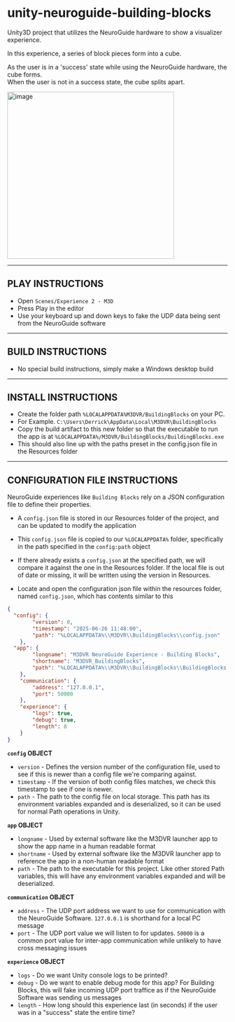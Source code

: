 # unity-neuroguide-building-blocks
Unity3D project that utilizes the NeuroGuide hardware to show a visualizer experience.  

In this experience, a series of block pieces form into a cube.  

As the user is in a 'success' state while using the NeuroGuide hardware, the cube forms.  
When the user is not in a success state, the cube splits apart.  

<img width="381" alt="image" src="https://github.com/user-attachments/assets/74f415f8-403f-4098-aeff-bcc1864b2acc" />

---

## PLAY INSTRUCTIONS

- Open `Scenes/Experience 2 - M3D`
- Press Play in the editor
- Use your keyboard up and down keys to fake the UDP data being sent from the NeuroGuide software

---  

## BUILD INSTRUCTIONS

- No special build instructions, simply make a Windows desktop build

---  

## INSTALL INSTRUCTIONS

- Create the folder path `%LOCALAPPDATA%M3DVR/BuildingBlocks` on your PC.
- For Example. `C:\Users\Derrick\AppData\Local\M3DVR\BuildingBlocks`
- Copy the build artifact to this new folder so that the executable to run the app is at `%LOCALAPPDATA%/M3DVR/BuildingBlocks/BuildingBlocks.exe`
- This should also line up with the paths preset in the config.json file in the Resources folder

---  

## CONFIGURATION FILE INSTRUCTIONS

NeuroGuide experiences like `Building Blocks` rely on a JSON configuration file to define their properties.  

- A `config.json` file is stored in our Resources folder of the project, and can be updated to modify the application  
- This `config.json` file is copied to our `%LOCALAPPDATA%` folder, specifically in the path specified in the `config:path` object  
- If there already exists a `config.json` at the specified path, we will compare it against the one in the Resources folder. If the local file is out of date or missing, it will be written using the version in Resources.

- Locate and open the configuration json file within the resources folder, named `config.json`, which has contents similar to this
```json
{
  "config": {
		"version": 0,
		"timestamp": "2025-06-26 11:48:00",
		"path": "%LOCALAPPDATA%\\M3DVR\\BuildingBlocks\\config.json"
	},
  "app": {
		"longname": "M3DVR NeuroGuide Experience - Building Blocks",
		"shortname": "M3DVR_BuildingBlocks",
		"path": "%LOCALAPPDATA%\\M3DVR\\BuildingBlocks\\BuildingBlocks.exe"
	},
	"communication": {
		"address": "127.0.0.1",
		"port": 50000
	},
	"experience": {
		"logs": true,
		"debug": true,
		"length": 8
	}
}
```
  
<b>`config` OBJECT  </b>
- `version` - Defines the version number of the configuration file, used to see if this is newer than a config file we're comparing against.  
- `timestamp` - If the version of both config files matches, we check this timestamp to see if one is newer.  
- `path` - The path to the config file on local storage. This path has its environment variables expanded and is deserialized, so it can be used for normal Path operations in Unity.  
  
<b>`app` OBJECT  </b>
- `longname` - Used by external software like the M3DVR launcher app to show the app name in a human readable format  
- `shortname` - Used by external software like the M3DVR launcher app to reference the app in a non-human readable format  
- `path` - The path to the executable for this project. Like other stored Path variables, this will have any environment variables expanded and will be deserialized.  
  
<b>`communication` OBJECT  </b>
- `address` - The UDP port address we want to use for communication with the NeuroGuide Software. `127.0.0.1` is shorthand for a local PC message  
- `port` - The UDP port value we will listen to for updates. `50000` is a common port value for inter-app communication while unlikely to have cross messaging issues

<b>`experience` OBJECT  </b>
- `logs` - Do we want Unity console logs to be printed?  
- `debug` - Do we want to enable debug mode for this app? For Building Blocks, this will fake incoming UDP port traffice as if the NeuroGuide Software was sending us messages
- `length` - How long should this experience last (in seconds) if the user was in a "success" state the entire time?
